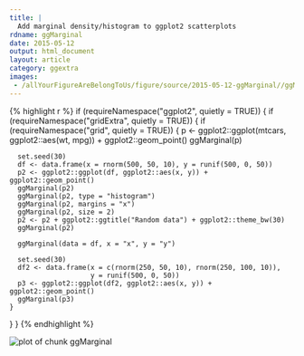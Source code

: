 ```yaml
---
title: |
  Add marginal density/histogram to ggplot2 scatterplots
rdname: ggMarginal
date: 2015-05-12
output: html_document
layout: article
category: ggextra
images:
 - /allYourFigureAreBelongToUs/figure/source/2015-05-12-ggMarginal//ggMarginal-1.png
---
```





{% highlight r %}
if (requireNamespace("ggplot2", quietly = TRUE)) {
  if (requireNamespace("gridExtra", quietly = TRUE)) {
    if (requireNamespace("grid", quietly = TRUE)) {
      p <- ggplot2::ggplot(mtcars, ggplot2::aes(wt, mpg)) + ggplot2::geom_point()
      ggMarginal(p)

      set.seed(30)
      df <- data.frame(x = rnorm(500, 50, 10), y = runif(500, 0, 50))
      p2 <- ggplot2::ggplot(df, ggplot2::aes(x, y)) + ggplot2::geom_point()
      ggMarginal(p2)
      ggMarginal(p2, type = "histogram")
      ggMarginal(p2, margins = "x")
      ggMarginal(p2, size = 2)
      p2 <- p2 + ggplot2::ggtitle("Random data") + ggplot2::theme_bw(30)
      ggMarginal(p2)

      ggMarginal(data = df, x = "x", y = "y")

      set.seed(30)
      df2 <- data.frame(x = c(rnorm(250, 50, 10), rnorm(250, 100, 10)),
                        y = runif(500, 0, 50))
      p3 <- ggplot2::ggplot(df2, ggplot2::aes(x, y)) + ggplot2::geom_point()
      ggMarginal(p3)
    }
  }
}
{% endhighlight %}

![plot of chunk ggMarginal](/allYourFigureAreBelongToUs/figure/source/2015-05-12-ggMarginal/ggMarginal-1.png) 